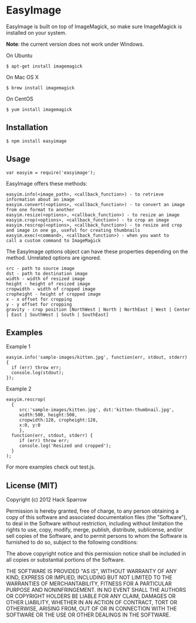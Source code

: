 EasyImage
=========

EasyImage is built on top of ImageMagick, so make sure ImageMagick is installed on your system.

**Note**: the current version does not work under Windows.

On Ubuntu

    $ apt-get install imagemagick

On Mac OS X

    $ brew install imagemagick

On CentOS

    $ yum install imagemagick

## Installation

    $ npm install easyimage

## Usage

    var easyim = require('easyimage');

EasyImage offers these methods:

	easyim.info(<image_path>, <callback_function>) - to retrieve information about an image
	easyim.convert(<options>, <callback_function>) - to convert an image from one format to another
	easyim.resize(<options>, <callback_function>) - to resize an image
	easyim.crop(<options>, <callback_function>) - to crop an image
	easyim.rescrop(<options>, <callback_function>) - to resize and crop and image in one go, useful for creating thumbnails
	easyim.exec(<command>, <callback_function>) - when you want to 
	call a custom command to ImageMagick

 The EasyImage options object can have these properties depending on 
 the method. Unrelated options are ignored.
 
	src - path to source image
	dst - path to destination image
	width - width of resized image
	height - height of resized image
	cropwidth - width of cropped image
	cropheight - height of cropped image
	x - x offset for cropping
	y - y offset for cropping
	gravity - crop position [NorthWest | North | NorthEast | West | Center | East | SouthWest | South | SouthEast]

## Examples

Example 1

    easyim.info('sample-images/kitten.jpg', function(err, stdout, stderr) {
      if (err) throw err;
      console.log(stdout);
    });

Example 2

    easyim.rescrop(
      {
         src:'sample-images/kitten.jpg', dst:'kitten-thumbnail.jpg',
         width:500, height:500,
         cropwidth:128, cropheight:128,
         x:0, y:0
         },
      function(err, stdout, stderr) {
         if (err) throw err;
         console.log('Resized and cropped');
      }
    );

For more examples check out test.js.

## License (MIT)

Copyright (c) 2012 Hack Sparrow

Permission is hereby granted, free of charge, to any person obtaining a copy
of this software and associated documentation files (the "Software"), to deal
in the Software without restriction, including without limitation the rights
to use, copy, modify, merge, publish, distribute, sublicense, and/or sell
copies of the Software, and to permit persons to whom the Software is
furnished to do so, subject to the following conditions:

The above copyright notice and this permission notice shall be included in
all copies or substantial portions of the Software.

THE SOFTWARE IS PROVIDED "AS IS", WITHOUT WARRANTY OF ANY KIND, EXPRESS OR
IMPLIED, INCLUDING BUT NOT LIMITED TO THE WARRANTIES OF MERCHANTABILITY,
FITNESS FOR A PARTICULAR PURPOSE AND NONINFRINGEMENT. IN NO EVENT SHALL THE
AUTHORS OR COPYRIGHT HOLDERS BE LIABLE FOR ANY CLAIM, DAMAGES OR OTHER
LIABILITY, WHETHER IN AN ACTION OF CONTRACT, TORT OR OTHERWISE, ARISING FROM, OUT OF OR IN CONNECTION WITH THE SOFTWARE OR THE USE OR OTHER DEALINGS IN THE SOFTWARE.
